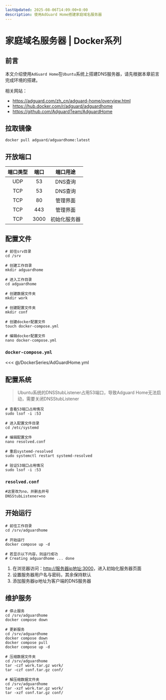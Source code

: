 ```yaml
---
lastUpdated: 2025-08-06T14:09:00+8:00
description: 使用AdGuard Home搭建家庭域名服务器
---
```


# 家庭域名服务器 | Docker系列

## 前言

本文介绍使用`AdGuard Home`在`Ubuntu`系统上搭建DNS服务器，请先根据本章前言完成环境的搭建。

相关网站：

- <https://adguard.com/zh_cn/adguard-home/overview.html>
- <https://hub.docker.com/r/adguard/adguardhome>
- <https://github.com/AdguardTeam/AdguardHome>

## 拉取镜像

```shell
docker pull adguard/adguardhome:latest
```

## 开放端口

| 端口类型 | 端口  |   端口用途   |
| :------: | :---: | :----------: |
|   UDP    |  53   |   DNS查询    |
|   TCP    |  53   |   DNS查询    |
|   TCP    |  80   |   管理界面   |
|   TCP    |  443  |   管理界面   |
|   TCP    | 3000  | 初始化服务器 |

## 配置文件

```shell
# 前往srv目录
cd /srv

# 创建工作目录
mkdir adguardhome

# 进入工作目录
cd adguardhome

# 创建数据文件夹
mkdir work

# 创建配置文件夹
mkdir conf

# 创建docker配置文件
touch docker-compose.yml

# 编辑docker配置文件
nano docker-compose.yml
```

### `docker-compose.yml`

<<< @/DockerSeries/AdGuardHome.yml

## 配置系统

> Ubuntu系统的DNSStubListener占用53端口，导致Adguard Home无法启动，需要关闭DNSStubListener

```shell
# 查看53端口占用情况
sudo lsof -i :53

# 进入配置文件目录
cd /etc/systemd

# 编辑配置文件
nano resolved.conf

# 重启systemd-resolved
sudo systemctl restart systemd-resolved

# 验证53端口占用情况
sudo lsof -i :53
```

### `resolved.conf`

```txt
#这里改为no，并删去井号
DNSStubListener=no
```

## 开始运行

```shell
# 前往工作目录
cd /srv/adguardhome

# 开始运行
docker compose up -d

# 若显示以下内容，则运行成功
# Creating adguardhome ... done
```

1. 在浏览器访问：<http://服务器ip地址:3000>，进入初始化服务器页面
2. 设置服务器用户名与密码，其余保持默认
3. 添加服务器ip地址为客户端的DNS服务器

## 维护服务

```shell
# 停止服务
cd /srv/adguardhome
docker compose down

# 更新服务
cd /srv/adguardhome
docker compose down
docker compose pull
docker compose up -d

# 压缩数据文件夹
cd /srv/adguardhome
tar -czf work.tar.gz work/
tar -czf conf.tar.gz conf/

# 解压缩数据文件夹
cd /srv/adguardhome
tar -xzf work.tar.gz work/
tar -xzf conf.tar.gz conf/
```
